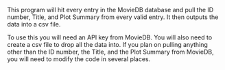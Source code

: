 This program will hit every entry in the MovieDB database and pull the ID number,
Title, and Plot Summary from every valid entry. It then outputs the data into a
csv file.

To use this you will need an API key from MovieDB. You will also need to create
a csv file to drop all the data into. If you plan on pulling anything other than
the ID number, the Title, and the Plot Summary from MovieDB, you will need to 
modify the code in several places. 